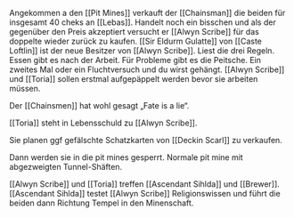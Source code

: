 Angekommen a den [[Pit Mines]] verkauft der [[Chainsman]] die beiden für insgesamt 40 cheks an [[Lebas]]. Handelt noch ein bisschen und als der gegenüber den Preis akzeptiert versucht er [[Alwyn Scribe]] für das doppelte wieder zurück zu kaufen. [[Sir Eldurm Gulatte]] von [[Caste Loftlin]] ist der neue Besitzer von [[Alwyn Scribe]]. Liest die drei Regeln. Essen gibt es nach der Arbeit. Für Probleme gibt es die Peitsche. Ein zweites Mal oder ein Fluchtversuch und du wirst gehängt. [[Alwyn Scribe]] und [[Toria]] sollen erstmal aufgepäppelt werden bevor sie arbeiten müssen.

Der [[Chainsmen]] hat wohl gesagt „Fate is a lie“.

[[Toria]] steht in Lebensschuld zu [[Alwyn Scribe]].

Sie planen ggf gefälschte Schatzkarten von [[Deckin Scarl]] zu verkaufen.

Dann werden sie in die pit mines gesperrt. Normale pit mine mit abgezweigten Tunnel-Shäften.

[[Alwyn Scribe]] und [[Toria]] treffen [[Ascendant Sihlda]] und [[Brewer]]. [[Ascendant Sihlda]] testet [[Alwyn Scribe]] Religionswissen und führt die beiden dann Richtung Tempel in den Minenschaft.